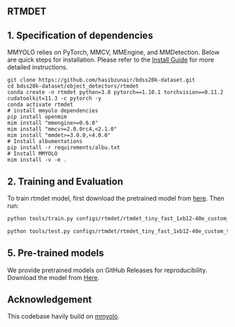 ## RTMDET

## 1. Specification of dependencies
MMYOLO relies on PyTorch, MMCV, MMEngine, and MMDetection. Below are quick steps for installation. Please refer to the [Install Guide](https://github.com/open-mmlab/mmyolo/blob/main/docs/en/get_started/installation.md) for more detailed instructions.

```shell
git clone https://github.com/hasibzunair/bdss20k-dataset.git
cd bdss20k-dataset/object_detectors/rtmdet
conda create -n rtmdet python=3.8 pytorch==1.10.1 torchvision==0.11.2 cudatoolkit=11.3 -c pytorch -y
conda activate rtmdet
# install mmyolo dependencies
pip install openmim
mim install "mmengine>=0.6.0"
mim install "mmcv>=2.0.0rc4,<2.1.0"
mim install "mmdet>=3.0.0,<4.0.0"
# Install albumentations
pip install -r requirements/albu.txt
# Install MMYOLO
mim install -v -e .
``` 


## 2. Training and Evaluation
To train rtmdet model, first download the pretrained model from [here](https://download.openmmlab.com/mmyolo/v0/rtmdet/rtmdet_tiny_syncbn_fast_8xb32-300e_coco/rtmdet_tiny_syncbn_fast_8xb32-300e_coco_20230102_140117-dbb1dc83.pth). Then run:

```bash
python tools/train.py configs/rtmdet/rtmdet_tiny_fast_1xb12-40e_custom_train.py
```

```bash
python tools/test.py configs/rtmdet/rtmdet_tiny_fast_1xb12-40e_custom_test.py work_dirs/rtmdet_tiny_fast_1xb12-40e_custom_train/epoch_1.pth --show-dir show_results --cfg-options test_evaluator.classwise=True
```


## 5. Pre-trained models
We provide pretrained models on GitHub Releases for reproducibility. Download the model from [Here](https://github.com/hasibzunair/bdss20k-dataset/releases/download/0.0.4/best_coco_bbox_mAP_epoch_363.pth).

## Acknowledgement

This codebase havily build on [mmyolo](https://github.com/open-mmlab/mmyolo/tree/main).

